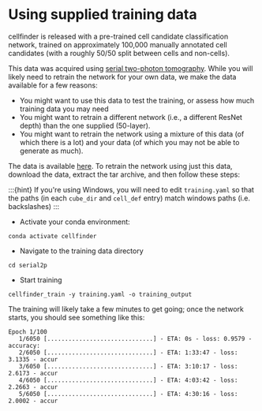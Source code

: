 # Using supplied training data
cellfinder is released with a pre-trained cell candidate classification network, trained on approximately 
100,000 manually annotated cell candidates (with a roughly 50/50 split between cells and non-cells).

This data was acquired using [serial two-photon tomography](https://www.nature.com/articles/nmeth.1854). While you 
will likely need to retrain the network for your own data, we make the data available for a few reasons:

* You might want to use this data to test the training, or assess how much training data you may need
* You might want to retrain a different network (i.e., a different ResNet depth) than the one supplied (50-layer).
* You might want to retrain the network using a mixture of this data (of which there is a lot) and your data 
(of which you may not be able to generate as much).

The data is available [here](https://gin.g-node.org/cellfinder/training_data/raw/master/serial2p.tar.gz). 
To retrain the network using just this data, download the data, extract the tar archive, and then follow these steps:

:::{hint}
If you're using Windows, you will need to edit `training.yaml` so that the paths (in each `cube_dir` and `cell_def` 
entry) match windows paths (i.e. backslashes)
:::

* Activate your conda environment:

```text
conda activate cellfinder
```

* Navigate to the training data directory

```text
cd serial2p
```

* Start training

```text
cellfinder_train -y training.yaml -o training_output
```

The training will likely take a few minutes to get going; once the network starts, you should see something like this:

```text
Epoch 1/100
   1/6050 [..............................] - ETA: 0s - loss: 0.9579 - accuracy:    
   2/6050 [..............................] - ETA: 1:33:47 - loss: 3.1335 - accur   
   3/6050 [..............................] - ETA: 3:10:17 - loss: 2.6173 - accur   
   4/6050 [..............................] - ETA: 4:03:42 - loss: 2.2663 - accur   
   5/6050 [..............................] - ETA: 4:30:16 - loss: 2.0002 - accur
```

